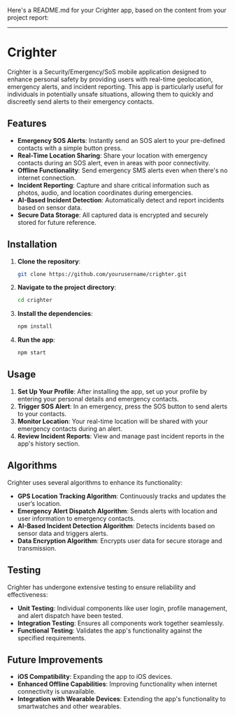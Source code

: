 Here's a README.md for your Crighter app, based on the content from your project report:

---

# Crighter

Crighter is a Security/Emergency/SoS mobile application designed to enhance personal safety by providing users with real-time geolocation, emergency alerts, and incident reporting. This app is particularly useful for individuals in potentially unsafe situations, allowing them to quickly and discreetly send alerts to their emergency contacts.

## Features

- **Emergency SOS Alerts**: Instantly send an SOS alert to your pre-defined contacts with a simple button press.
- **Real-Time Location Sharing**: Share your location with emergency contacts during an SOS alert, even in areas with poor connectivity.
- **Offline Functionality**: Send emergency SMS alerts even when there's no internet connection.
- **Incident Reporting**: Capture and share critical information such as photos, audio, and location coordinates during emergencies.
- **AI-Based Incident Detection**: Automatically detect and report incidents based on sensor data.
- **Secure Data Storage**: All captured data is encrypted and securely stored for future reference.

## Installation

1. **Clone the repository**:
   ```sh
   git clone https://github.com/yourusername/crighter.git
   ```
2. **Navigate to the project directory**:
   ```sh
   cd crighter
   ```
3. **Install the dependencies**:
   ```sh
   npm install
   ```
4. **Run the app**:
   ```sh
   npm start
   ```

## Usage

1. **Set Up Your Profile**: After installing the app, set up your profile by entering your personal details and emergency contacts.
2. **Trigger SOS Alert**: In an emergency, press the SOS button to send alerts to your contacts.
3. **Monitor Location**: Your real-time location will be shared with your emergency contacts during an alert.
4. **Review Incident Reports**: View and manage past incident reports in the app's history section.

## Algorithms

Crighter uses several algorithms to enhance its functionality:

- **GPS Location Tracking Algorithm**: Continuously tracks and updates the user’s location.
- **Emergency Alert Dispatch Algorithm**: Sends alerts with location and user information to emergency contacts.
- **AI-Based Incident Detection Algorithm**: Detects incidents based on sensor data and triggers alerts.
- **Data Encryption Algorithm**: Encrypts user data for secure storage and transmission.

## Testing

Crighter has undergone extensive testing to ensure reliability and effectiveness:

- **Unit Testing**: Individual components like user login, profile management, and alert dispatch have been tested.
- **Integration Testing**: Ensures all components work together seamlessly.
- **Functional Testing**: Validates the app's functionality against the specified requirements.

## Future Improvements

- **iOS Compatibility**: Expanding the app to iOS devices.
- **Enhanced Offline Capabilities**: Improving functionality when internet connectivity is unavailable.
- **Integration with Wearable Devices**: Extending the app's functionality to smartwatches and other wearables.
